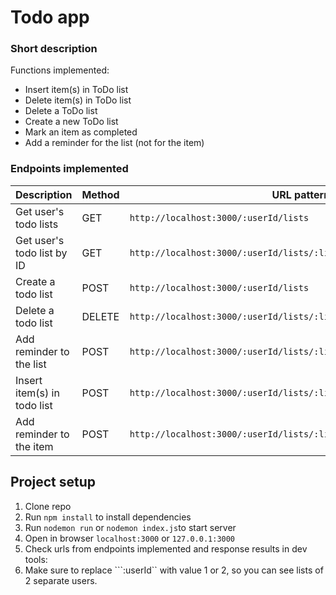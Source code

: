 # Todo app
### Short description
Functions implemented:
- Insert item(s) in ToDo list
- Delete item(s) in ToDo list
- Delete a ToDo list
- Create a new ToDo list
- Mark an item as completed
- Add a reminder for the list (not for the item)

### Endpoints implemented
| Description                                 | Method | URL  pattern                                             | Example to check                                     
|-----------------------------------------|--------|---------------------------------------------------|----------------------------------------------------------------------------------------------|
| Get user's todo lists                   | GET    | `http://localhost:3000/:userId/lists`             | `http://localhost:3000/1/lists` |
| Get user's todo list by ID              | GET    | `http://localhost:3000/:userId/lists/:listId`     | `http://localhost:3000/1/lists/1`|
| Create a todo list                      | POST   | `http://localhost:3000/:userId/lists`             | `http://localhost:3000/1/lists`                 
| Delete a todo list                      | DELETE | `http://localhost:3000/:userId/lists/:listId`     | `http://localhost:3000/1/lists/1`  |
| Add reminder to the list                | POST   | `http://localhost:3000/:userId/lists/:listId/reminders` | `http://localhost:3000/1/lists/1/reminders` 
| Insert item(s) in todo list             | POST  | `http://localhost:3000/:userId/lists/:listId/items` | `http://localhost:3000/1/lists/1/items`        
| Add reminder to the item                | POST   | `http://localhost:3000/:userId/lists/:listId/items/:itemId/reminders` | `http://localhost:3000/1/lists/1/items/1/reminders` 
## Project setup
1. Clone repo
2. Run ```npm install``` to install dependencies
3. Run ```nodemon run``` or ```nodemon index.js```to start server
4. Open in browser ```localhost:3000``` or ```127.0.0.1:3000```
5. Check urls from endpoints implemented and response results in dev tools:
6. Make sure to replace ```:userId`` with value 1 or 2, so you can see lists of 2 separate users.


